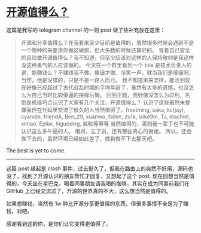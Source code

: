 # [开源值得么？](https://github.com/yihong0618/gitblog/issues/279)

这篇是我写的 telegram channel 的一则 post 做了些补充放在这里：

> 开源和分享值得么？在我看来至少目前是值得的，虽然很多时候会遇到不是一个物种的来要求你做这做那，但大多数的时候还算好的。
冒着自己安全的风险做开源值得么？我不知道，但至少应该对这样的人保持敬仰是我这样没这种勇气的人应该做的。
今天在一个群里看到一个 title 是技术负责人的说，能赚钱么？不赚钱我不做，傻逼才做。冷笑一声，就当我们是傻逼吧。当然，他是没错的，只是不是一路人而已。
我不知道未来怎样，能活到现在好像已经超过了古代战乱时期的平均年龄了，虽然有太多的遗憾，也没怎么为自己当时比较傻逼的抉择后悔。
回到正题，我好像没怎么为过利，名倒是机缘巧合认识了大家有几个关注，开源值得么？
认识了这些虽然未曾谋面但在代码里交流了很久的人当然值得了，frostming, saka, kc(jay), cyanide, friendA, Ben_29, xuanwo, fallen, zu1k, laike9m, TJ, machiel, xintao, Epliar, higuoxing, 盐粒等等等
当然值得的，否则我一辈子也不可能认识这么多牛逼的人。
哦对，忘了说，还有那些真心的谢谢。
所以，还会做下去的，虽然环境已经如此差了，做到做不下去那天吧。

The best is yet to come.

---

这篇 post 缘起是 clash 事件，过去挺久了，但我在路由上的突然不好用，源码也没了，找到了开源认识的朋友帮忙才回复，又想起了这个 post.
现在回想当然是值得的，今天坐在星巴克，喝着同事朋友请我喝的咖啡，其实在成为同事前我们在 GitHub 上已经交流过了，开源的世界真的不大，这么想当然是值得的。

如果想赚钱，当然有 1w 种比开源分享更值得的东西，但很多事情不全是为了赚钱，对吧。

感谢看到这的你，是你们让它变得更值得了。